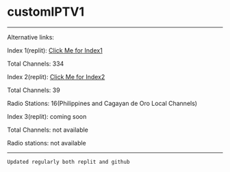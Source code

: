 # customIPTV1
---------------------------------------------------------------------------------------------
Alternative links:

Index 1(replit): [Click Me for Index1](https://iptv-1.clarenceestoya.repl.co/index.m3u) 

Total Channels: 334

Index 2(replit): [Click Me for Index2](https://iptv-1.clarenceestoya.repl.co/index2.m3u)

Total Channels: 39

Radio Stations: 16(Philippines and Cagayan de Oro Local Channels)

Index 3(replit): coming soon

Total Channels: not available

Radio stations: not available

----------------------------------------------------------------------------------------------

```
Updated regularly both replit and github
```
